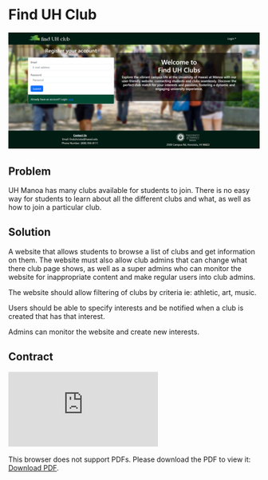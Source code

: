 # Find UH Club

<img src="images/landing-page.png">

## Problem

UH Manoa has many clubs available for students to join. There is no easy way for students to learn about all the different clubs and what, as well as how to join a particular club.

## Solution

A website that allows students to browse a list of clubs and get information on them. The website must also allow club admins that can change what there club page shows, as well as a super admins who can monitor the website for inappropriate content and make regular users into club admins.

The website should allow filtering of clubs by criteria ie: athletic, art, music.

Users should be able to specify interests and be notified when a club is created that has that interest.

Admins can monitor the website and create new interests.

## Contract
<object data="https://docs.google.com/document/d/17JOV43Aup9_bZ_E9dZ_NoMt8ucx9kaBhIeusmvkyDBg/edit#heading=h.xvzujdhhbpst" type="application/pdf" width="700px" height="700px">
    <embed src="https://docs.google.com/document/d/17JOV43Aup9_bZ_E9dZ_NoMt8ucx9kaBhIeusmvkyDBg/edit#heading=h.xvzujdhhbpst">
        <p>This browser does not support PDFs. Please download the PDF to view it: <a href="https://docs.google.com/document/d/17JOV43Aup9_bZ_E9dZ_NoMt8ucx9kaBhIeusmvkyDBg/edit#heading=h.xvzujdhhbpst">Download PDF</a>.</p>
    </embed>
</object>
